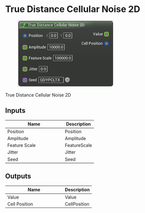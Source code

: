 # True Distance Cellular Noise 2D

<div align="left" data-full-width="false"><figure><img src="../../../api/Noise/True_Distance_Cellular_Noise_2D.png" alt=""><figcaption></figcaption></figure></div>

True Distance Cellular Noise 2D

## Inputs

<table><thead><tr><th width="170">Name</th><th>Description</th></tr></thead><tbody><tr><td>Position</td><td>Position</td></tr><tr><td>Amplitude</td><td>Amplitude</td></tr><tr><td>Feature Scale</td><td>FeatureScale</td></tr><tr><td>Jitter</td><td>Jitter</td></tr><tr><td>Seed</td><td>Seed</td></tr></tbody></table>

## Outputs

<table><thead><tr><th width="170">Name</th><th>Description</th></tr></thead><tbody><tr><td>Value</td><td>Value</td></tr><tr><td>Cell Position</td><td>CellPosition</td></tr></tbody></table>
